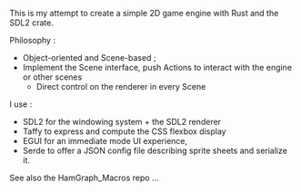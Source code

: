 This is my attempt to create a simple 2D game engine with Rust and the SDL2 crate.

Philosophy : 

- Object-oriented and Scene-based ;
- Implement the Scene interface, push Actions to interact with the engine or other scenes
  - Direct control on the renderer in every Scene

I use : 
- SDL2 for the windowing system + the SDL2 renderer
- Taffy to express and compute the CSS flexbox display
- EGUI for an immediate mode UI experience,
- Serde to offer a JSON config file describing sprite sheets and serialize it.

See also the HamGraph_Macros repo ...

